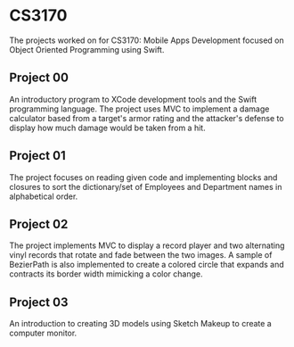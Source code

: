 # CS3170
The projects worked on for CS3170: Mobile Apps Development focused on Object Oriented Programming using Swift.  

## Project 00
An introductory program to XCode development tools and the Swift programming language.  The project uses MVC to implement a damage calculator based from a target's armor rating and the attacker's defense to display how much damage would be taken from a hit.  

## Project 01
The project focuses on reading given code and implementing blocks and closures to sort the dictionary/set of Employees and Department names in alphabetical order.

## Project 02
The project implements MVC to display a record player and two alternating vinyl records that rotate and fade between the two images.  A sample of BezierPath is also implemented to create a colored circle that expands and contracts its border width mimicking a color change.  

## Project 03
An introduction to creating 3D models using Sketch Makeup to create a computer monitor.  
